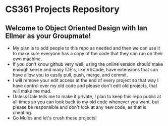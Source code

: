 # CS361 Projects Repository

## Welcome to Object Oriented Design with Ian Ellmer as your Groupmate!

- My plan is to add people to this repo as needed and then we can use it to make sure everyone has a copy of the code that they can run on their own machine.
- If you don't know github very well, using the online version should make enough sense and many IDE's, like VSCode, have extensions that can have allow you to easily pull, push, merge, and commit.
- I will remove your edit access at the end of every project so that way I have control over my old code and please don't edit old projects, that will make me mad.
- Unless Dale tells me to make it private, I plan to keep this repo public at all times so you can look back to my old code whenever you want, but please be responsible and don't look at any new code, as that is cheating.
- Go Mules and let's crush these projects!
